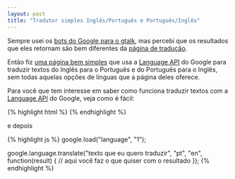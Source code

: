 ```yaml
---
layout: post
title: "Tradutor simples Inglês/Português e Português/Inglês"
---
```

<p>
  Sempre usei os <a href="http://www.google.com/support/talk/bin/answer.py?hl=en&amp;answer=89921">bots do Google para o gtalk</a>,
  mas percebi que os resultados que eles retornam são bem diferentes da <a href="http://translate.google.com/">página de tradução</a>.
</p>
<p>
  Então fiz <a href="/tradutor.html">uma página bem simples</a> que usa a <a href="http://code.google.com/apis/ajaxlanguage/">Language API</a>
  do Google para traduzir textos do Inglês para o Português e do Português para o Inglês,
  sem todas aquelas opções de linguas que a página deles oferece.
</p>
<p>
  Para você que tem interesse em saber como funciona traduzir textos com a
  <a href="http://code.google.com/apis/ajaxlanguage/">Language API</a> do Google, veja como é fácil:
</p>
{% highlight html %}
<script type="text/javascript" src="http://www.google.com/jsapi"></script>
{% endhighlight %}

<p>e depois</p>

{% highlight js %}
google.load("language", "1");

google.language.translate("texto que eu quero traduzir", "pt", "en", function(result) {
  // aqui você faz o que quiser com o resultado
});
{% endhighlight %}